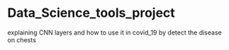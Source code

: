 # Data_Science_tools_project
explaining CNN layers and how to use it in covid_19 by detect the disease on chests
